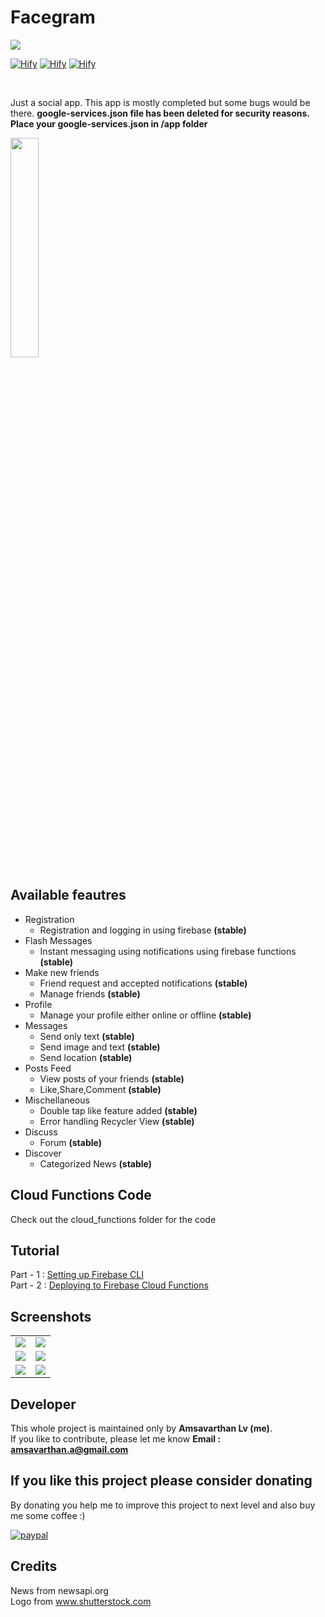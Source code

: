 # Facegram

<img src="https://github.com/lvamsavarthan/Hify/blob/master/preview.png">
<br>

[![Hify](https://forthebadge.com/images/badges/built-by-developers.svg)](https://lvamsavarthan.github.io/lvstore/hify.html)
[![Hify](https://forthebadge.com/images/badges/built-with-love.svg)](https://lvamsavarthan.github.io/lvstore/hify.html)
[![Hify](https://forthebadge.com/images/badges/built-for-android.svg)](https://lvamsavarthan.github.io/lvstore/hify.html)

<br>

Just a social app. This app is mostly completed but some bugs would be there.
**google-services.json file has been deleted for security reasons. Place your google-services.json in /app folder**

<p align="left">
<a href="https://play.google.com/store/apps/details?id=com.amsavarthan.social.hify"><img src="https://cdn.rawgit.com/steverichey/google-play-badge-svg/master/img/en_get.svg" width="30%"></a>
</p>

## Available feautres

* Registration
  - Registration and logging in using firebase **(stable)**
* Flash Messages
  - Instant messaging using notifications using firebase functions **(stable)**
* Make new friends
  - Friend request and accepted notifications **(stable)**
  - Manage friends **(stable)**
* Profile
  - Manage your profile either online or offline **(stable)**
* Messages
  - Send only text **(stable)**
  - Send image and text **(stable)**
  - Send location **(stable)**
* Posts Feed
  - View posts of your friends **(stable)**
  - Like,Share,Comment **(stable)**
* Mischellaneous
  - Double tap like feature added **(stable)**
  - Error handling Recycler View **(stable)**
* Discuss
  - Forum **(stable)**
* Discover
  - Categorized News **(stable)**
  
## Cloud Functions Code

Check out the cloud_functions folder for the code

## Tutorial 
Part - 1 : [Setting up Firebase CLI](https://youtu.be/-T-yGL1qRho)<br>
Part - 2 : [Deploying to Firebase Cloud Functions](https://youtu.be/3fBiSJB-i_E)

## Screenshots

<table>

  <tr>
    <td> <img src="https://github.com/lvamsavarthan/Hify/blob/master/screenshots/1561583121990.png"> </td>
    <td> <img src="https://github.com/lvamsavarthan/Hify/blob/master/screenshots/1561583127717.png"> </td>
  </tr>
  
  <tr>
        <td> <img src="https://github.com/lvamsavarthan/Hify/blob/master/screenshots/1561583134324.png"> </td>
        <td> <img src="https://github.com/lvamsavarthan/Hify/blob/master/screenshots/1561583139083.png"> </td>
  </tr>
  
   <tr>
         <td> <img src="https://github.com/lvamsavarthan/Hify/blob/master/screenshots/1561583139083.png"> </td>
         <td> <img src="https://github.com/lvamsavarthan/Hify/blob/master/screenshots/1561585283943.png"> </td>
    </tr>
    
</table>

## Developer

This whole project is maintained only by **Amsavarthan Lv (me)**.<br>
If you like to contribute, please let me know
<B>Email : amsavarthan.a@gmail.com</B>

## If you like this project please consider donating
By donating you help me to improve this project to next level and also buy me some coffee :)

[![paypal](https://www.paypalobjects.com/en_US/i/btn/btn_donateCC_LG.gif)](https://www.paypal.com/cgi-bin/webscr?cmd=_s-xclick&hosted_button_id=UF2TDFHZAHELS&source=url
)

## Credits

News from newsapi.org <br>
Logo from www.shutterstock.com
